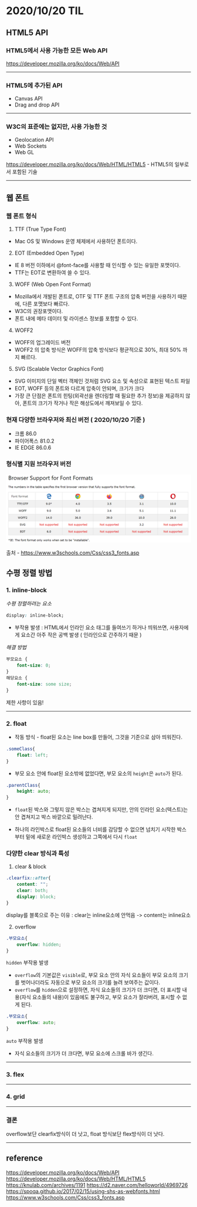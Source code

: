 # 2020/10/20 TIL

## HTML5 API

### HTML5에서 사용 가능한 모든 Web API

https://developer.mozilla.org/ko/docs/Web/API

---

### HTML5에 추가된 API

- Canvas API
- Drag and drop API

---

### W3C의 표준에는 없지만, 사용 가능한 것

- Geolocation API
- Web Sockets
- Web GL

https://developer.mozilla.org/ko/docs/Web/HTML/HTML5 - HTML5의 일부로서 포함된 기술

---

## 웹 폰트

### 웹 폰트 형식

1. TTF (True Type Font)

- Mac OS 및 Windows 운영 체제에서 사용하던 폰트이다.

2. EOT (Embedded Open Type)

- IE 8 버전 이하에서 @font-face를 사용할 때 인식할 수 있는 유일한 포맷이다.
- TTF는 EOT로 변환하여 쓸 수 있다.

3. WOFF (Web Open Font Format)

- Mozilla에서 개발된 폰트로, OTF 및 TTF 폰트 구조의 압축 버전을 사용하기 때문에, 다른 포맷보다 빠르다.
- W3C의 권장포맷이다.
- 폰트 내에 메타 데이터 및 라이센스 정보를 포함할 수 있다.

4. WOFF2

- WOFF의 업그레이드 버전
- WOFF2 의 압축 방식은 WOFF의 압축 방식보다 평균적으로 30%, 최대 50% 까지 빠르다.

5. SVG (Scalable Vector Graphics Font)

- SVG 이미지의 단일 벡터 객체인 것처럼 SVG 요소 및 속성으로 표현된 텍스트 파일
- EOT, WOFF 등의 폰트와 다르게 압축이 안되며, 크기가 크다
- 가장 큰 단점은 폰트의 힌팅(외곽선을 렌더링할 때 필요한 추가 정보)을 제공하지 않아, 폰트의 크기가 작거나 작은 해상도에서 깨져보일 수 있다.

### 현재 다양한 브라우저와 최신 버전 ( 2020/10/20 기준 )

- 크롬 86.0
- 파이어폭스 81.0.2
- IE EDGE 86.0.6

### 형식별 지원 브라우저 버전

![fontsAvailableBrowser](./assets/browser_fonts.PNG)

출처 - https://www.w3schools.com/Css/css3_fonts.asp

## 수평 정렬 방법

### 1. inline-block

_수평 정렬하려는 요소_

```CSS
display: inline-block;
```

- 부작용 발생 : HTML에서 인라인 요소 태그를 들여쓰기 하거나 띄워쓰면, 사용자에게 요소간 아주 작은 공백 발생 ( 인라인으로 간주하기 때문 )

_해결 방법_

```CSS
부모요소 {
    font-size: 0;
}
해당요소 {
    font-size: some size;
}
```

제한 사항이 있음!

---

### 2. float

- 작동 방식 - float된 요소는 line box를 만들어, 그것을 기준으로 삼아 띄워진다.

```CSS
.someClass{
    float: left;
}
```

- 부모 요소 안에 float된 요소밖에 없었다면, 부모 요소의 `height`은 `auto`가 된다.

```CSS
.parentClass{
    height: auto;
}
```

- `float`된 박스와 그렇지 않은 박스는 겹쳐지게 되지만,
  안의 인라인 요소(텍스트)는 안 겹쳐지고 박스 바깥으로 밀려난다.

- 하나의 라인박스로 float된 요소들의 너비를 감당할 수 없으면
  넘치기 시작한 박스 부터 밑에 새로운 라인박스 생성하고 그쪽에서 다시 `float`

### 다양한 clear 방식과 특성

1. clear & block

```CSS
.clearfix::after{
    content: "";
    clear: both;
    display: block;
}
```

display를 블록으로 주는 이유 : clear는 inline요소에 안먹음 -> content는 inline요소

2. overflow

```CSS
.부모요소{
    overflow: hidden;
}
```

`hidden` 부작용 발생

- `overflow`의 기본값은 `visible`로, 부모 요소 안의 자식 요소들이 부모 요소의 크기를 벗어나더라도 자동으로 부모 요소의 크기를 늘려 보여주는 값이다.
- `overflow`를 `hidden`으로 설정하면, 자식 요소들의 크기가 더 크다면, 더 표시할 내용(자식 요소들의 내용)이 있음에도 불구하고, 부모 요소가 잘라버려, 표시할 수 없게 된다.

```CSS
.부모요소{
    overflow: auto;
}
```

`auto` 부작용 발생

- 자식 요소들의 크기가 더 크다면, 부모 요소에 스크롤 바가 생긴다.

---

### 3. flex

---

### 4. grid

---

### 결론

overflow보단 clearfix방식이 더 낫고,
float 방식보단 flex방식이 더 낫다.

---

## reference

https://developer.mozilla.org/ko/docs/Web/API
https://developer.mozilla.org/ko/docs/Web/HTML/HTML5
https://knulab.com/archives/1191
https://d2.naver.com/helloworld/4969726
https://spoqa.github.io/2017/02/15/using-shs-as-webfonts.html
https://www.w3schools.com/Css/css3_fonts.asp
